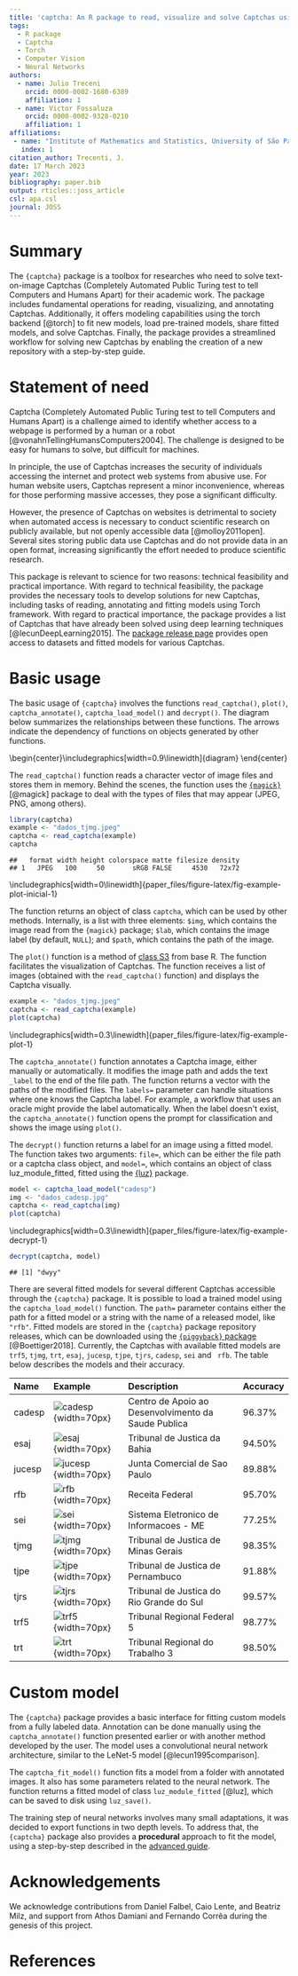 ```yaml
---
title: 'captcha: An R package to read, visualize and solve Captchas using torch'
tags:
  - R package
  - Captcha
  - Torch
  - Computer Vision
  - Neural Networks
authors:
  - name: Julio Treceni
    orcid: 0000-0002-1680-6389
    affiliation: 1
  - name: Victor Fossaluza
    orcid: 0000-0002-9328-0210
    affiliation: 1
affiliations:
 - name: "Institute of Mathematics and Statistics, University of São Paulo"
   index: 1
citation_author: Trecenti, J.
date: 17 March 2023
year: 2023
bibliography: paper.bib
output: rticles::joss_article
csl: apa.csl
journal: JOSS
---
```


# Summary

The `{captcha}` package is a toolbox for researches who need to solve text-on-image Captchas (Completely Automated Public Turing test to tell Computers and Humans Apart) for their academic work. The package includes fundamental operations for reading, visualizing, and annotating Captchas. Additionally, it offers modeling capabilities using the torch backend [@torch] to fit new models, load pre-trained models, share fitted models, and solve Captchas. Finally, the package provides a streamlined workflow for solving new Captchas by enabling the creation of a new repository with a step-by-step guide.

# Statement of need

Captcha (Completely Automated Public Turing test to tell Computers and Humans Apart) is a challenge aimed to identify whether access to a webpage is performed by a human or a robot [@vonahnTellingHumansComputers2004]. The challenge is designed to be easy for humans to solve, but difficult for machines.

In principle, the use of Captchas increases the security of individuals accessing the internet and protect web systems from abusive use. For human website users, Captchas represent a minor inconvenience, whereas for those performing massive accesses, they pose a significant difficulty.

However, the presence of Captchas on websites is detrimental to society when automated access is necessary to conduct scientific research on publicly available, but not openly accessible data [@molloy2011open]. Several sites storing public data use Captchas and do not provide data in an open format, increasing significantly the effort needed to produce scientific research.

This package is relevant to science for two reasons: technical feasibility and practical importance. With regard to technical feasibility, the package provides the necessary tools to develop solutions for new Captchas, including tasks of reading, annotating and fitting models using Torch framework. With regard to practical importance, the package provides a list of Captchas that have already been solved using deep learning techniques [@lecunDeepLearning2015]. The [package release page](https://github.com/decryptr/captcha/releases) provides open access to datasets and fitted models for various Captchas.

# Basic usage

The basic usage of `{captcha}` involves the functions `read_captcha()`, `plot()`, `captcha_annotate()`, `captcha_load_model()` and `decrypt()`. The diagram below summarizes the relationships between these functions. The arrows indicate the dependency of functions on objects generated by other functions.


\begin{center}\includegraphics[width=0.9\linewidth]{diagram} \end{center}

The `read_captcha()` function reads a character vector of image files and stores them in memory. Behind the scenes, the function uses the [`{magick}`](https://docs.ropensci.org/magick/) [@magick] package to deal with the types of files that may appear (JPEG, PNG, among others).


```r
library(captcha)
example <- "dados_tjmg.jpeg"
captcha <- read_captcha(example)
captcha
```

```
##   format width height colorspace matte filesize density
## 1   JPEG   100     50       sRGB FALSE     4530   72x72
```


\includegraphics[width=0\linewidth]{paper_files/figure-latex/fig-example-plot-inicial-1} 

The function returns an object of class `captcha`, which can be used by other methods. Internally, is a list with three elements: `$img`, which contains the image read from the `{magick}` package; `$lab`, which contains the image label (by default, `NULL`); and `$path`, which contains the path of the image.

The `plot()` function is a method of [class S3](https://adv-r.hadley.nz/s3.html) from base R. The function facilitates the visualization of Captchas. The function receives a list of images (obtained with the `read_captcha()` function) and displays the Captcha visually.


```r
example <- "dados_tjmg.jpeg"
captcha <- read_captcha(example)
plot(captcha)
```


\includegraphics[width=0.3\linewidth]{paper_files/figure-latex/fig-example-plot-1} 

The `captcha_annotate()` function annotates a Captcha image, either manually or automatically. It modifies the image path and adds the text `_label` to the end of the file path.  The function returns a vector with the paths of the modified files. The `labels=` parameter can handle situations where one knows the Captcha label. For example, a workflow that uses an oracle might provide the label automatically. When the label doesn't exist, the `captcha_annotate()` function opens the prompt for classification and shows the image using `plot()`. 

The `decrypt()` function returns a label for an image using a fitted model. The function takes two arguments: `file=`, which can be either the file path or a captcha class object, and `model=`, which contains an object of class luz_module_fitted, fitted using the [{luz}](https://mlverse.github.io/luz/) package.


```r
model <- captcha_load_model("cadesp")
img <- "dados_cadesp.jpg"
captcha <- read_captcha(img)
plot(captcha)
```


\includegraphics[width=0.3\linewidth]{paper_files/figure-latex/fig-example-decrypt-1} 

```r
decrypt(captcha, model)
```

```
## [1] "dwyy"
```

There are several fitted models for several different Captchas accessible through the `{captcha}` package. It is possible to load a trained model using the `captcha_load_model()` function.  The `path=` parameter contains either the path for a fitted model or a string with the name of a released model, like `"rfb"`. Fitted models are stored in the `{captcha}` package repository releases, which can be downloaded using the [`{piggyback}` package](https://docs.ropensci.org/piggyback/) [@Boettiger2018]. Currently, the Captchas with available fitted models are `trf5`, `tjmg`, `trt`, `esaj`, `jucesp`, `tjpe`, `tjrs`, `cadesp`, `sei` and ` rfb`. The table below describes the models and their accuracy.


|Name   |Example             |Description                                         |Accuracy |
|:------|:-------------------|:---------------------------------------------------|:--------|
|cadesp |![cadesp](dados_cadesp.jpg){width=70px}|Centro de Apoio ao Desenvolvimento da Saude Publica |96.37%   |
|esaj   |![esaj](dados_esaj.png){width=70px}|Tribunal de Justica da Bahia                        |94.50%   |
|jucesp |![jucesp](dados_jucesp.jpg){width=70px}|Junta Comercial de Sao Paulo                        |89.88%   |
|rfb    |![rfb](dados_rfb.png){width=70px}|Receita Federal                                     |95.70%   |
|sei    |![sei](dados_sei.png){width=70px}|Sistema Eletronico de Informacoes - ME              |77.25%   |
|tjmg   |![tjmg](dados_tjmg.jpeg){width=70px}|Tribunal de Justica de Minas Gerais                 |98.35%   |
|tjpe   |![tjpe](dados_tjpe.png){width=70px}|Tribunal de Justica de Pernambuco                   |91.88%   |
|tjrs   |![tjrs](dados_tjrs.jpg){width=70px}|Tribunal de Justica do Rio Grande do Sul            |99.57%   |
|trf5   |![trf5](dados_trf5.jpg){width=70px}|Tribunal Regional Federal 5                         |98.77%   |
|trt    |![trt](dados_trt.jpeg){width=70px}|Tribunal Regional do Trabalho 3                     |98.50%   |

# Custom model

The `{captcha}` package provides a basic interface for fitting custom models from a fully labeled data. Annotation can be done manually using the `captcha_annotate()` function presented earlier or with another method developed by the user. The model uses a convolutional neural network architecture, similar to the LeNet-5 model [@lecun1995comparison].

The `captcha_fit_model()` function fits a model from a folder with annotated images. It also has some parameters related to the neural network. The function returns a fitted model of class `luz_module_fitted` [@luz], which can be saved to disk using `luz_save()`.

The training step of neural networks involves many small adaptations, it was decided to export functions in two depth levels. To address that, the `{captcha}` package also provides a **procedural** approach to fit the model, using a step-by-step described in the [advanced guide](https://decryptr.github.io/captcha/articles/advanced.html).

# Acknowledgements

We acknowledge contributions from Daniel Falbel, Caio Lente, and Beatriz Milz, and support from Athos Damiani and Fernando Corrêa during the genesis of this project.

# References
